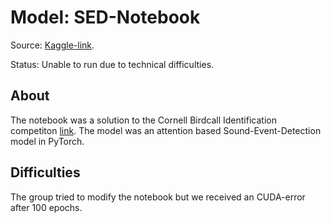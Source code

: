 # Model: SED-Notebook

Source: [Kaggle-link](https://www.kaggle.com/code/hidehisaarai1213/introduction-to-sound-event-detection).

Status: Unable to run due to technical difficulties.

## About

The notebook was a solution to the Cornell Birdcall Identification competiton [link](https://www.kaggle.com/competitions/birdsong-recognition). 
The model was an attention based Sound-Event-Detection model in PyTorch.

## Difficulties
The group tried to modify the notebook but we received an CUDA-error after 100 epochs.  
